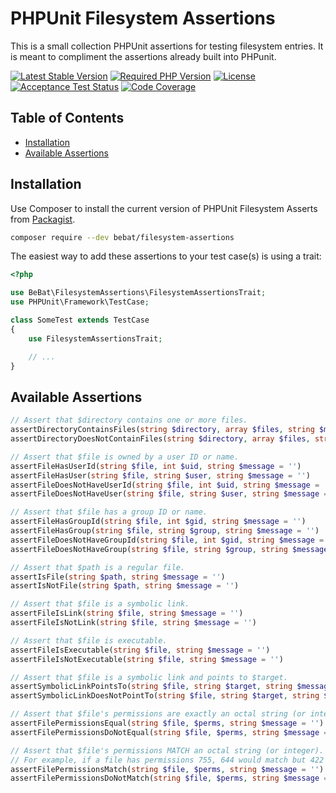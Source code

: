 <!-- omit in toc -->
# PHPUnit Filesystem Assertions

This is a small collection PHPUnit assertions for testing filesystem entries. It is meant to compliment the assertions already built into PHPunit.

[![Latest Stable Version](https://img.shields.io/packagist/v/bebat/filesystem-assertions.svg?style=flat-square)](https://packagist.org/packages/bebat/filesystem-assertions)
[![Required PHP Version](https://img.shields.io/packagist/php-v/bebat/filesystem-assertions.svg?style=flat-square)](https://packagist.org/packages/bebat/filesystem-assertions)
[![License](https://img.shields.io/packagist/l/bebat/filesystem-assertions?style=flat-square)](LICENSE)
[![Acceptance Test Status](https://img.shields.io/github/actions/workflow/status/bbatsche/filesystem-asserts/acceptance.yml?branch=main&style=flat-square)](https://github.com/bbatsche/filesystem-asserts/actions/workflows/acceptance.yml)
[![Code Coverage](https://img.shields.io/codecov/c/github/bbatsche/filesystem-asserts?style=flat-square)](https://codecov.io/gh/bbatsche/filesystem-asserts)

<!-- omit in toc -->
## Table of Contents

- [Installation](#installation)
- [Available Assertions](#available-assertions)

## Installation

Use Composer to install the current version of PHPUnit Filesystem Asserts from [Packagist](https://packagist.org/packages/bebat/phpunit-filesystem-assert).

```bash
composer require --dev bebat/filesystem-assertions
```

The easiest way to add these assertions to your test case(s) is using a trait:

```php
<?php

use BeBat\FilesystemAssertions\FilesystemAssertionsTrait;
use PHPUnit\Framework\TestCase;

class SomeTest extends TestCase
{
    use FilesystemAssertionsTrait;

    // ...
}
```

## Available Assertions

```php
// Assert that $directory contains one or more files.
assertDirectoryContainsFiles(string $directory, array $files, string $message = '');
assertDirectoryDoesNotContainFiles(string $directory, array $files, string $message = '')

// Assert that $file is owned by a user ID or name.
assertFileHasUserId(string $file, int $uid, string $message = '')
assertFileHasUser(string $file, string $user, string $message = '')
assertFileDoesNotHaveUserId(string $file, int $uid, string $message = '')
assertFileDoesNotHaveUser(string $file, string $user, string $message = '')

// Assert that $file has a group ID or name.
assertFileHasGroupId(string $file, int $gid, string $message = '')
assertFileHasGroup(string $file, string $group, string $message = '')
assertFileDoesNotHaveGroupId(string $file, int $gid, string $message = '')
assertFileDoesNotHaveGroup(string $file, string $group, string $message = '')

// Assert that $path is a regular file.
assertIsFile(string $path, string $message = '')
assertIsNotFile(string $path, string $message = '')

// Assert that $file is a symbolic link.
assertFileIsLink(string $file, string $message = '')
assertFileIsNotLink(string $file, string $message = '')

// Assert that $file is executable.
assertFileIsExecutable(string $file, string $message = '')
assertFileIsNotExecutable(string $file, string $message = '')

// Assert that $file is a symbolic link and points to $target.
assertSymbolicLinkPointsTo(string $file, string $target, string $message = '')
assertSymbolicLinkDoesNotPointTo(string $file, string $target, string $message = '')

// Assert that $file's permissions are exactly an octal string (or integer).
assertFilePermissionsEqual(string $file, $perms, string $message = '')
assertFilePermissionsDoNotEqual(string $file, $perms, string $message = '')

// Assert that $file's permissions MATCH an octal string (or integer).
// For example, if a file has permissions 755, 644 would match but 422 would NOT.
assertFilePermissionsMatch(string $file, $perms, string $message = '')
assertFilePermissionsDoNotMatch(string $file, $perms, string $message = '')
```
